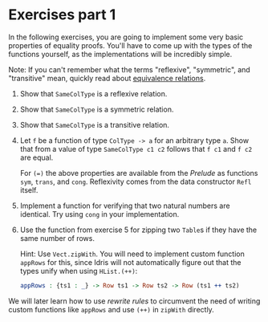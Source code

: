 # Exercises part 1

In the following exercises, you are going to implement some very basic properties of equality proofs. You'll have to come up with the types of the functions yourself, as the implementations will be incredibly simple.

Note: If you can't remember what the terms "reflexive", "symmetric", and "transitive" mean, quickly read about [equivalence relations](https://en.wikipedia.org/wiki/Equivalence_relation).

1. Show that `SameColType` is a reflexive relation.

2. Show that `SameColType` is a symmetric relation.

3. Show that `SameColType` is a transitive relation.

4. Let `f` be a function of type `ColType -> a` for an arbitrary type `a`. Show that from a value of type `SameColType c1 c2` follows that `f c1` and `f c2` are equal.

   For `(=)` the above properties are available from the *Prelude* as functions `sym`, `trans`, and `cong`. Reflexivity comes from the data constructor `Refl` itself.

5. Implement a function for verifying that two natural numbers are identical. Try using `cong` in your implementation.

6. Use the function from exercise 5 for zipping two `Table`s if they have the same number of rows.

   Hint: Use `Vect.zipWith`. You will need to implement custom function `appRows` for this, since Idris will not automatically figure out that the types unify when using `HList.(++)`:

   ```idris
   appRows : {ts1 : _} -> Row ts1 -> Row ts2 -> Row (ts1 ++ ts2)
   ```

We will later learn how to use *rewrite rules* to circumvent the need of writing custom functions like `appRows` and use `(++)` in `zipWith` directly.
